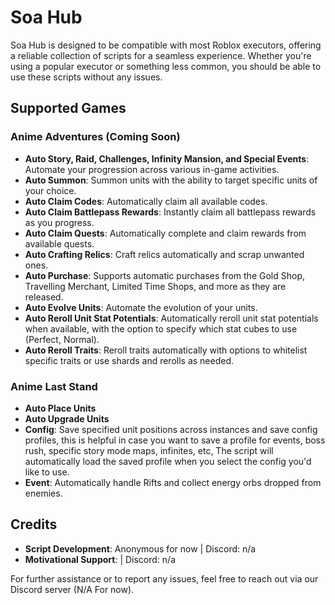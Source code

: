 # Soa Hub

Soa Hub is designed to be compatible with most Roblox executors, offering a reliable collection of scripts for a seamless experience. Whether you're using a popular executor or something less common, you should be able to use these scripts without any issues.

## Supported Games

### **Anime Adventures (Coming Soon)**

- **Auto Story, Raid, Challenges, Infinity Mansion, and Special Events**: Automate your progression across various in-game activities.
- **Auto Summon**: Summon units with the ability to target specific units of your choice.
- **Auto Claim Codes**: Automatically claim all available codes.
- **Auto Claim Battlepass Rewards**: Instantly claim all battlepass rewards as you progress.
- **Auto Claim Quests**: Automatically complete and claim rewards from available quests.
- **Auto Crafting Relics**: Craft relics automatically and scrap unwanted ones.
- **Auto Purchase**: Supports automatic purchases from the Gold Shop, Travelling Merchant, Limited Time Shops, and more as they are released.
- **Auto Evolve Units**: Automate the evolution of your units.
- **Auto Reroll Unit Stat Potentials**: Automatically reroll unit stat potentials when available, with the option to specify which stat cubes to use (Perfect, Normal).
- **Auto Reroll Traits**: Reroll traits automatically with options to whitelist specific traits or use shards and rerolls as needed.

### **Anime Last Stand**

- **Auto Place Units**
- **Auto Upgrade Units**
- **Config**: Save specified unit positions across instances and save config profiles, this is helpful in case you want to save a profile for events, boss rush, specific story mode maps, infinites, etc, The script will automatically load the saved profile when you select the config you'd like to use.
- **Event**: Automatically handle Rifts and collect energy orbs dropped from enemies.

## Credits

- **Script Development**: Anonymous for now | Discord: n/a
- **Motivational Support**:  | Discord: n/a

For further assistance or to report any issues, feel free to reach out via our Discord server (N/A For now).
